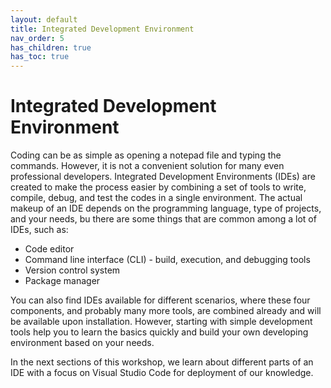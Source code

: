 ```yaml
---
layout: default
title: Integrated Development Environment
nav_order: 5
has_children: true
has_toc: true
---
```


# Integrated Development Environment

Coding can be as simple as opening a notepad file and typing the commands. However, it is not a convenient solution for many even professional developers. Integrated Development Environments (IDEs) are created to make the process easier by combining a set of tools to write, compile, debug, and test the codes in a single environment. The actual makeup of an IDE depends on the programming language, type of projects, and your needs, bu there are some things that are common among a lot of IDEs, such as:

- Code editor
- Command line interface (CLI) - build, execution, and debugging tools
- Version control system
- Package manager

You can also find IDEs available for different scenarios, where these four components, and probably many more tools, are combined already and will be available upon installation. However, starting with simple development tools help you to learn the basics quickly and build your own developing environment based on your needs.

In the next sections of this workshop, we learn about different parts of an IDE with a focus on Visual Studio Code for deployment of our knowledge.